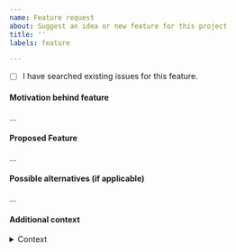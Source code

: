 ```yaml
---
name: Feature request
about: Suggest an idea or new feature for this project
title: ''
labels: feature

---
```


- [ ] I have searched existing issues for this feature.

#### Motivation behind feature

...

#### Proposed Feature

...

#### Possible alternatives (if applicable)

...

#### Additional context

<details>
  <summary>Context</summary>

Add your long texts or screenshots here

</details>
